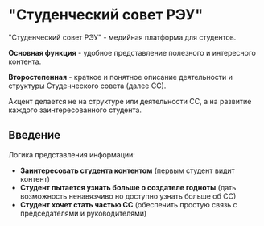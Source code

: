 # "Студенческий совет РЭУ"

"Студенческий совет РЭУ" - медийная платформа для студентов.

**Основная функция** - удобное представление полезного и интересного контента.

**Второстепенная** - краткое и понятное описание деятельности и структуры Студенческого совета (далее СС). 

Акцент делается не на структуре или деятельности СС, а на развитие каждого заинтересованного студента. 

## Введение

Логика представления информации:
* **Заинтересовать студента контентом** (первым студент видит контент)
* **Студент пытается узнать больше о создателе годноты** (дать возможность ненавязчиво но доступно узнать больше об СС)
* **Студент хочет стать частью СС** (обеспечить простую связь с председателями и руководителями)